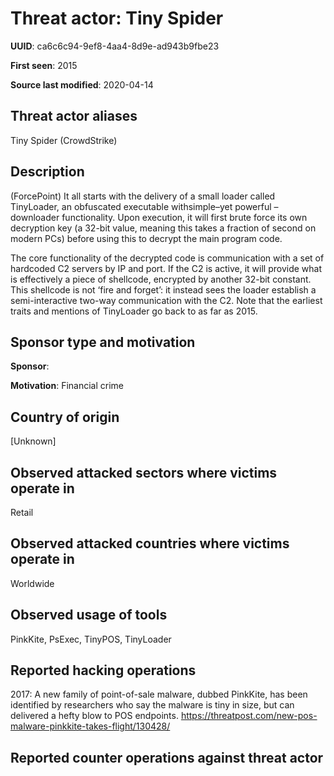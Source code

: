 # Threat actor: Tiny Spider

**UUID**: ca6c6c94-9ef8-4aa4-8d9e-ad943b9fbe23

**First seen**: 2015

**Source last modified**: 2020-04-14

## Threat actor aliases

Tiny Spider (CrowdStrike)

## Description

(ForcePoint) It all starts with the delivery of a small loader called TinyLoader, an obfuscated executable withsimple–yet powerful –downloader functionality. Upon execution, it will first brute force its own decryption key (a 32-bit value, meaning this takes a fraction of second on modern PCs) before using this to decrypt the main program code.

The core functionality of the decrypted code is communication with a set of hardcoded C2 servers by IP and port. If the C2 is active, it will provide what is effectively a piece of shellcode, encrypted by another 32-bit constant. This shellcode is not ‘fire and forget’: it instead sees the loader establish a semi-interactive two-way communication with the C2. Note that the earliest traits and mentions of TinyLoader go back to as far as 2015.

## Sponsor type and motivation

**Sponsor**: 

**Motivation**: Financial crime


## Country of origin

[Unknown]

## Observed attacked sectors where victims operate in

Retail

## Observed attacked countries where victims operate in

Worldwide

## Observed usage of tools

PinkKite, PsExec, TinyPOS, TinyLoader

## Reported hacking operations

2017: A new family of point-of-sale malware, dubbed PinkKite, has been identified by researchers who say the malware is tiny in size, but can delivered a hefty blow to POS endpoints.
https://threatpost.com/new-pos-malware-pinkkite-takes-flight/130428/

## Reported counter operations against threat actor





